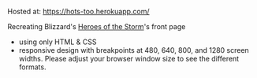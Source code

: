 Hosted at: https://hots-too.herokuapp.com/

Recreating Blizzard's [Heroes of the Storm](https://heroesofthestorm.com/en-us/)'s front page 
- using only HTML & CSS 
- responsive design with breakpoints at 480, 640, 800, and 1280 screen widths. Please adjust your browser window size to see the different formats.
